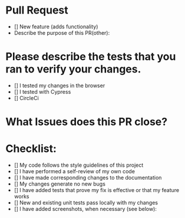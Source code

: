 # Pull Request

- [] New feature (adds functionality)
- Describe the purpose of this PR(other):


# Please describe the tests that you ran to verify your changes.

- [] I tested my changes in the browser
- [] I tested with Cypress
- [] CircleCi

# What Issues does this PR close?

# Checklist:

- [] My code follows the style guidelines of this project
- [] I have performed a self-review of my own code
- [] I have made corresponding changes to the documentation
- [] My changes generate no new bugs
- [] I have added tests that prove my fix is effective or that my feature works
- [] New and existing unit tests pass locally with my changes
- [] I have added screenshots, when necessary (see below):